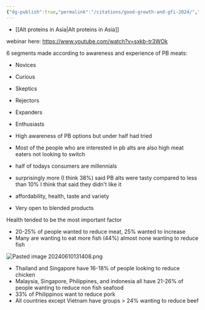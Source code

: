 ```yaml
---
{"dg-publish":true,"permalink":"/citations/good-growth-and-gfi-2024/","tags":["#asia","#lower_middle_income_countries","#good_growth_social_listening","#citation","#SE_asia"],"created":"2025-10-23T17:42:46.367+01:00","updated":"2025-10-23T17:42:46.368+01:00"}
---
```

 

- [[Alt proteins in Asia\|Alt proteins in Asia]]

webinar here: https://www.youtube.com/watch?v=sxkb-tr3WOk

6 segments made according to awareness and experience of PB meats:
- Novices
- Curious
- Skeptics
- Rejectors
- Expanders
- Enthusiasts

- High awareness of PB options but under half had tried
- Most of the people who are interested in pb alts are also high meat eaters not looking to switch
- half of todays consumers are millennials
- surprisingly more (I think 38%) said PB alts were tasty compared to less than 10% I think that said they didn't like it
- affordability, health, taste and variety
- Very open to blended products

Health tended to be the most important factor

- 20-25% of people wanted to reduce meat, 25% wanted to increase
- Many are wanting to eat more fish (44%) almost none wanting to reduce fish

![Pasted image 20240610131408.png](/img/user/Pasted%20image%2020240610131408.png)

- Thailand and Singapore have 16-18% of people looking to reduce chicken
- Malaysia, Singapore, Philippines, and indonesia all have 21-26% of people wanting to reduce non fish seafood
- 33% of Philippinos want to reduce pork
- All countries except Vietnam have groups > 24% wanting to reduce beef
